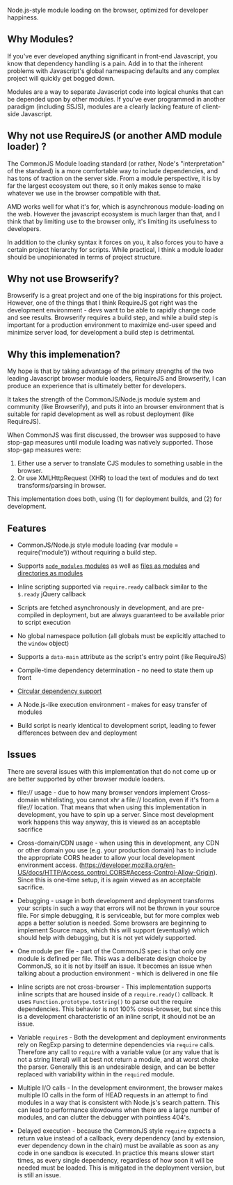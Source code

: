 Node.js-style module loading on the browser, optimized for developer happiness.

Why Modules?
------------
If you've ever developed anything significant in front-end Javascript, you know that dependency handling is a pain. Add in to that the inherent problems with Javascript's global namespacing defaults and any complex project will quickly get bogged down.

Modules are a way to separate Javascript code into logical chunks that can be depended upon by other modules. If you've ever programmed in another paradigm (including SSJS), modules are a clearly lacking feature of client-side Javascript.


Why not use RequireJS (or another AMD module loader) ?
------------------------------------

The CommonJS Module loading standard (or rather, Node's "interpretation" of the standard) is a more comfortable way to include dependencies, and has tons of traction on the server side. From a module perspective, it is by far the largest ecosystem out there, so it only makes sense to make whatever we use in the browser compatible with that.

AMD works well for what it's for, which is asynchronous module-loading on the web. However the javascript ecosystem is much larger than that, and I think that by limiting use to the browser only, it's limiting its usefulness to developers.

In addition to the clunky syntax it forces on you, it also forces you to have a certain project hierarchy for scripts. While practical, I think a module loader should be unopinionated in terms of project structure.


Why not use Browserify?
-----------------------

Browserify is a great project and one of the big inspirations for this project. However, one of the things that I think RequireJS got right was the development environment - devs want to be able to rapidly change code and see results. Browserify requires a build step, and while a build step is important for a production environment to maximize end-user speed and minimize server load, for development a build step is detrimental.


Why this implemenation?
-----------------------

My hope is that by taking advantage of the primary strengths of the two leading Javascript browser module loaders, RequireJS and Browserify, I can produce an experience that is ultimately better for developers.

It takes the strength of the CommonJS/Node.js module system and community (like Browserify), and puts it into an browser environment that is suitable for rapid development as well as robust deployment (like RequireJS).

When CommonJS was first discussed, the browser was supposed to have stop-gap measures until module loading was natively supported. Those stop-gap measures were:
1) Either use a server to translate CJS modules to something usable in the browser.
2) Or use XMLHttpRequest (XHR) to load the text of modules and do text transforms/parsing in browser.

This implementation does both, using (1) for deployment builds, and (2) for development.

Features
--------

* CommonJS/Node.js style module loading (var module = require('module')) without requiring a build step.

* Supports [`node_modules` modules](http://nodejs.org/api/modules.html#modules_loading_from_node_modules_folders) as well as [files as modules](http://nodejs.org/api/modules.html#modules_file_modules) and [directories as modules](http://nodejs.org/api/modules.html#modules_folders_as_modules)

* Inline scripting supported via `require.ready` callback similar to the `$.ready` jQuery callback

* Scripts are fetched asynchronously in development, and are pre-compiled in deployment, but are always guaranteed to be available prior to script execution

* No global namespace pollution (all globals must be explicitly attached to the `window` object)

* Supports a `data-main` attribute as the script's entry point (like RequireJS)

* Compile-time dependency determination - no need to state them up front

* [Circular dependency support](http://nodejs.org/api/modules.html#modules_cycles)

* A Node.js-like execution environment - makes for easy transfer of modules

* Build script is nearly identical to development script, leading to fewer differences between dev and deployment

Issues
------
There are several issues with this implementation that do not come up or are better supported by other browser module loaders.

* file:// usage - due to how many browser vendors implement Cross-domain whitelisting, you cannot xhr a file:// location, even if it's from a file:// location. That means that when using this implementation in development, you have to spin up a server. Since most development work happens this way anyway, this is viewed as an acceptable sacrifice

* Cross-domain/CDN usage - when using this in development, any CDN or other domain you use (e.g. your production domain) has to include the appropriate CORS header to allow your local development environment access. (https://developer.mozilla.org/en-US/docs/HTTP/Access_control_CORS#Access-Control-Allow-Origin). Since this is one-time setup, it is again viewed as an acceptable sacrifice.

* Debugging - usage in both development and deployment transforms your scripts in such a way that errors will not be thrown in your source file. For simple debugging, it is serviceable, but for more complex web apps a better solution is needed. Some browsers are beginning to implement Source maps, which this will support (eventually) which should help with debugging, but it is not yet widely supported.

* One module per file - part of the CommonJS spec is that only one module is defined per file. This was a deliberate design choice by CommonJS, so it is not by itself an issue. It becomes an issue when talking about a production environment - which is delivered in one file

* Inline scripts are not cross-browser - This implementation supports inline scripts that are housed inside of a `require.ready()` callback. It uses `Function.prototype.toString()` to parse out the require dependencies. This behavior is not 100% cross-browser, but since this is a development characteristic of an inline script, it should not be an issue.

* Variable `require`s - Both the development and deployment environments rely on RegExp parsing to determine dependencies via `require` calls. Therefore any call to `require` with a variable value (or any value that is not a string literal) will at best not return a module, and at worst choke the parser. Generally this is an undesirable design, and can be better replaced with variability within in the `require`d module.

* Multiple I/O calls - In the development environment, the browser makes multiple IO calls in the form of HEAD requests in an attempt to find modules in a way that is consistent with Node.js's search pattern. This can lead to performance slowdowns when there are a large number of modules, and can clutter the debugger with pointless 404's.

* Delayed execution - because the CommonJS style `require` expects a return value instead of a callback, every dependency (and by extension, ever dependency down in the chain) must be available as soon as any code in one sandbox is executed. In practice this means slower start times, as every single dependency, regardless of how soon it will be needed must be loaded. This is mitigated in the deployment version, but is still an issue.
